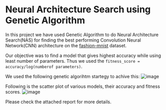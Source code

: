 # Neural Architecture Search using Genetic Algorithm
In this project we have used Genetic Algorithm to do Neural Architecture Search(NAS) for finding the best performing Convolution Neural Network(CNN) architecture on the [fashion-mnist](https://www.kaggle.com/zalando-research/fashionmnist) dataset.

Our objective was to find a model that gives highest accuracy while using least number of parameters. Thus we used the `fitness_score = accuracy/log(numberof parameters)`.

We used the following genetic algorihtm startegy to achive this:
![image](https://user-images.githubusercontent.com/64487038/150488639-7febabbe-ea13-49c3-b24e-c13b1551ad05.png)

Following is the scatter plot of various models, their accuracy and fitness scores.
![image](https://user-images.githubusercontent.com/64487038/150488986-92331379-ad5e-4430-a64f-727b9828ab02.png)

Please check the attached report for more details.
